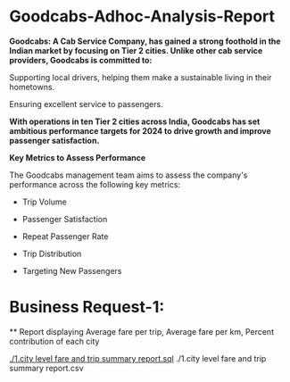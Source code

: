 # Goodcabs-Adhoc-Analysis-Report

**Goodcabs: A Cab Service Company, has gained a strong foothold in the Indian market by focusing on Tier 2 cities. Unlike other cab service providers, Goodcabs is committed to:**

Supporting local drivers, helping them make a sustainable living in their hometowns.

Ensuring excellent service to passengers.

**With operations in ten Tier 2 cities across India, Goodcabs has set ambitious performance targets for 2024 to drive growth and improve passenger satisfaction.**

**Key Metrics to Assess Performance**

The Goodcabs management team aims to assess the company's performance across the following key metrics:

* Trip Volume

* Passenger Satisfaction

* Repeat Passenger Rate

* Trip Distribution

* Targeting New Passengers

# Business Request-1:
** Report displaying Average fare per trip, Average fare per km, Percent contribution of each city

[./1.city level fare and trip summary report.sql](https://github.com/FaridhaF/Goodcabs-Adhoc-Analysis-Report/blob/main/1.city%20level%20fare%20and%20trip%20summary%20report.sql)
./1.city level fare and trip summary report.csv

